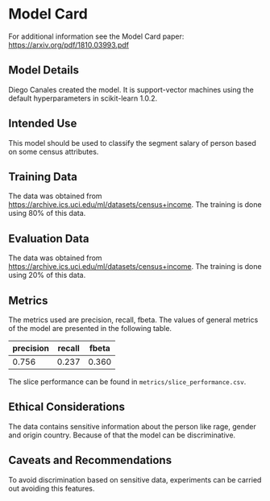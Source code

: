 # Model Card

For additional information see the Model Card paper: https://arxiv.org/pdf/1810.03993.pdf

## Model Details

Diego Canales created the model. It is support-vector machines using the default hyperparameters in scikit-learn 1.0.2.

## Intended Use

This model should be used to classify the segment salary of person based on some census attributes.

## Training Data

The data was obtained from https://archive.ics.uci.edu/ml/datasets/census+income. The training is done using 80% of this data.

## Evaluation Data

The data was obtained from https://archive.ics.uci.edu/ml/datasets/census+income. The training is done using 20% of this data.

## Metrics

The metrics used are precision, recall, fbeta. The values of general metrics of the model are presented in the following table.

| precision | recall | fbeta |
|-----------|--------|-------|
| 0.756     | 0.237  | 0.360 |

The slice performance can be found in `metrics/slice_performance.csv`.

## Ethical Considerations

The data contains sensitive information about the person like rage, gender and origin country. Because of that the model can be discriminative.

## Caveats and Recommendations

To avoid discrimination based on sensitive data, experiments can be carried out avoiding this features.
